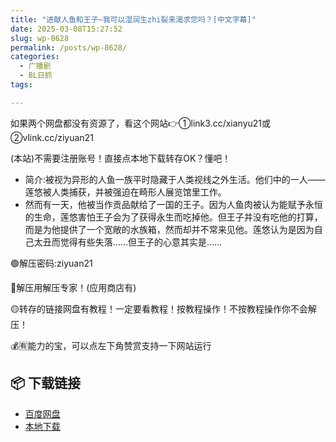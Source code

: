 ```yaml
---
title: "进献人鱼和王子~我可以湿润生zhi裂来渴求您吗？[中文字幕]"
date: 2025-03-08T15:27:52
slug: wp-8628
permalink: /posts/wp-8628/
categories:
  - 广播剧
  - BL日抓
tags:

---
```


如果两个网盘都没有资源了，看这个网站👉①link3.cc/xianyu21或②vlink.cc/ziyuan21

(本站)不需要注册账号！直接点本地下载转存OK？懂吧！

*   简介:被视为异形的人鱼一族平时隐藏于人类视线之外生活。他们中的一人——莲悠被人类捕获，并被强迫在畸形人展览馆里工作。
*   然而有一天，他被当作贡品献给了一国的王子。因为人鱼肉被认为能赋予永恒的生命，莲悠害怕王子会为了获得永生而吃掉他。但王子并没有吃他的打算，而是为他提供了一个宽敞的水族箱，然而却并不常来见他。莲悠认为是因为自己太丑而觉得有些失落……但王子的心意其实是……

🟢解压密码:ziyuan21

🔵解压用解压专家！(应用商店有)

🟡转存的链接网盘有教程！一定要看教程！按教程操作！不按教程操作你不会解压！

💰🈶能力的宝，可以点左下角赞赏支持一下网站运行

## 📦 下载链接
- [百度网盘](https://blziyuan21.com/pay-download/8628?key=2b28a6b5fa&down_id=0)
- [本地下载](https://blziyuan21.com/pay-download/8628?key=2b28a6b5fa&down_id=1)


